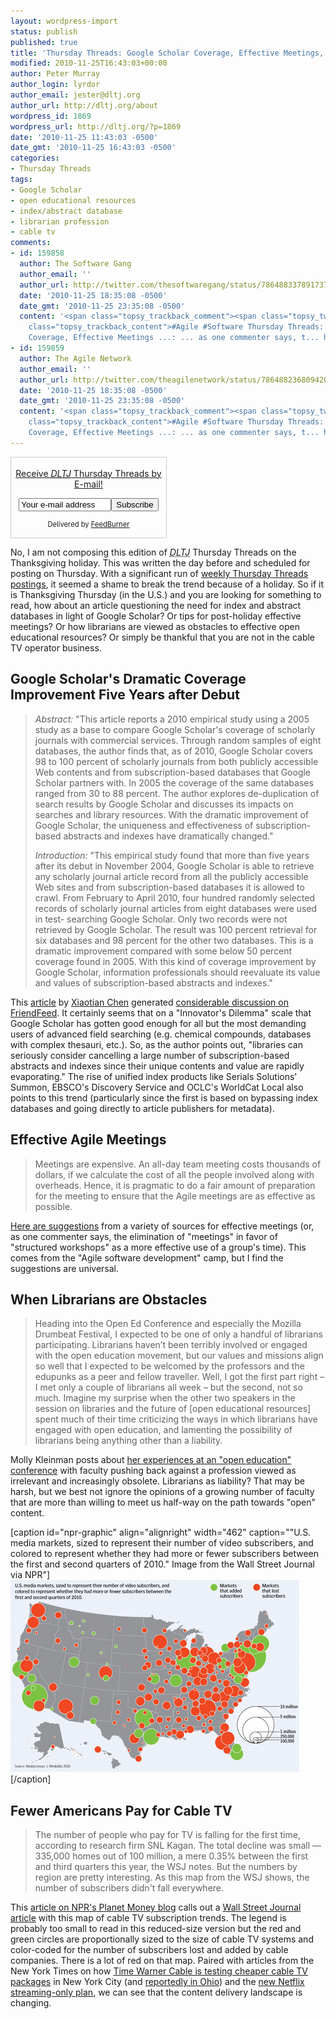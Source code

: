 ```yaml
---
layout: wordpress-import
status: publish
published: true
title: 'Thursday Threads: Google Scholar Coverage, Effective Meetings, Librarians as Obstacles, Cable TV'
modified: 2010-11-25T16:43:03+00:00
author: Peter Murray
author_login: lyrdor
author_email: jester@dltj.org
author_url: http://dltj.org/about
wordpress_id: 1869
wordpress_url: http://dltj.org/?p=1869
date: '2010-11-25 11:43:03 -0500'
date_gmt: '2010-11-25 16:43:03 -0500'
categories:
- Thursday Threads
tags:
- Google Scholar
- open educational resources
- index/abstract database
- librarian profession
- cable tv
comments:
- id: 159858
  author: The Software Gang
  author_email: ''
  author_url: http://twitter.com/thesoftwaregang/status/7864883378917376
  date: '2010-11-25 18:35:08 -0500'
  date_gmt: '2010-11-25 23:35:08 -0500'
  content: '<span class="topsy_trackback_comment"><span class="topsy_twitter_username"><span
    class="topsy_trackback_content">#Agile #Software Thursday Threads: Google Scholar
    Coverage, Effective Meetings ...: ... as one commenter says, t... http://bit.ly/e5uTYY</span></span>'
- id: 159859
  author: The Agile Network
  author_email: ''
  author_url: http://twitter.com/theagilenetwork/status/7864882368094209
  date: '2010-11-25 18:35:08 -0500'
  date_gmt: '2010-11-25 23:35:08 -0500'
  content: '<span class="topsy_trackback_comment"><span class="topsy_twitter_username"><span
    class="topsy_trackback_content">#Agile #Software Thursday Threads: Google Scholar
    Coverage, Effective Meetings ...: ... as one commenter says, t... http://bit.ly/e5uTYY</span></span>'
---
```

<div id="feedburner-thursday-threads-email-w47" class="wp-caption alignright" style="width: 250px;">
<form style="border:1px solid #ccc;padding:3px;text-align:center;" action="http://feedburner.google.com/fb/a/mailverify" method="post" target="popupwindow" onsubmit="window.open('http://feedburner.google.com/fb/a/mailverify?uri=thursday-threads', 'popupwindow', 'scrollbars=yes,width=550,height=520');return true">
<p><a href="http://feedburner.google.com/fb/a/mailverify?uri=thursday-threads&#038;loc=en_US" title="FeedBurner Email Subscription">Receive <i><acronym title="Disruptive Library Technology Jester">DLTJ</acronym></i> Thursday Threads by E-mail!</a></p>
<p><input type="text" style="width:140px" name="email" value="Your e-mail address" onFocus="if (this.defaultValue==this.value) this.value = ''"/><input type="hidden" value="thursday-threads" name="uri"/><input type="hidden" name="loc" value="en_US"/><input type="submit" value="Subscribe" />
<p style="font-size: 80%">Delivered by <a href="http://feedburner.google.com" target="_blank" title="Google Feedburner Service">FeedBurner</a></p>
</form>
</div>
<p> No, I am not composing this edition of <i><acronym title="Disruptive Library Technology Jester">DLTJ</acronym></i> Thursday Threads on the Thanksgiving holiday.  This was written the day before and scheduled for posting on Thursday.  With a significant run of <a href="/category/thursday-threads/">weekly Thursday Threads postings</a>, it seemed a shame to break the trend because of a holiday.  So if it is Thanksgiving Thursday (in the U.S.) and you are looking for something to read, how about an article questioning the need for index and abstract databases in light of Google Scholar?  Or tips for post-holiday effective meetings?  Or how librarians are viewed as obstacles to effective open educational resources?  Or simply be thankful that you are not in the cable TV operator business.<br />
<!--more--></p>
<h2><a name="google_scholar">Google Scholar's Dramatic Coverage Improvement Five Years after Debut</a></h2>
<blockquote><p><i>Abstract:</i> "This article reports a 2010 empirical study using a 2005 study as a base to compare Google Scholar's coverage of scholarly journals with commercial services. Through random samples of eight databases, the author finds that, as of 2010, Google Scholar covers 98 to 100 percent of scholarly journals from both publicly accessible Web contents and from subscription-based databases that Google Scholar partners with. In 2005 the coverage of the same databases ranged from 30 to 88 percent. The author explores de-duplication of search results by Google Scholar and discusses its impacts on searches and library resources. With the dramatic improvement of Google Scholar, the uniqueness and effectiveness of subscription-based abstracts and indexes have dramatically changed."</p>
<p><i>Introduction:</i> "This empirical study found that more than five years after its debut in November 2004, Google Scholar is able to retrieve any scholarly journal article record from all the publicly accessible Web sites and from subscription-based databases it is allowed to crawl. From February to April 2010, four hundred randomly selected records of scholarly journal articles from eight databases were used in test- searching Google Scholar. Only two records were not retrieved by Google Scholar. The result was 100 percent retrieval for six databases and 98 percent for the other two databases. This is a dramatic improvement compared with some below 50 percent coverage found in 2005. With this kind of coverage improvement by Google Scholar, information professionals should reevaluate its value and values of subscription-based abstracts and indexes."</p></blockquote>
<p>This <a href="http://www.sciencedirect.com/science?_ob=ArticleURL&amp;_udi=B6W63-511KB4Y-1&amp;_user=10&amp;_coverDate=12%2F31%2F2010&amp;_rdoc=1&amp;_fmt=high&amp;_orig=search&amp;_origin=search&amp;_sort=d&amp;_docanchor=&amp;view=c&amp;_acct=C000050221&amp;_version=1&amp;_urlVersion=0&amp;_userid=10&amp;md5=15edb41b063b49e7dc6fcd68b6c2562a&amp;searchtype=a" title="&039;Google Scholar's Dramatic Coverage Improvement Five Years after Debut&039; | Serials Review | ScienceDirect">article</a> by <a href="http://hilltop.bradley.edu/~chen/index.html" title="Xiaotian Chen's homepage">Xiaotian Chen</a> generated <a href="http://friendfeed.com/dltj/f796fded/google-scholar-dramatic-coverage-improvement" title="Google Scholar's Dramatic Coverage Improvement... - Peter Murray - FriendFeed">considerable discussion on FriendFeed</a>.  It certainly seems that on a "Innovator's Dilemma" scale that Google Scholar has gotten good enough for all but the most demanding users of advanced field searching (e.g. chemical compounds, databases with complex thesauri, etc.).  So, as the author points out, "libraries can seriously consider cancelling a large number of subscription-based abstracts and indexes since their unique contents and value are rapidly evaporating."  The rise of unified index products like Serials Solutions' Summon, EBSCO's Discovery Service and OCLC's WorldCat Local also points to this trend (particularly since the first is based on bypassing index databases and going directly to article publishers for metadata).</p>
<h2><a name="effective_meetings">Effective Agile Meetings</a></h2>
<blockquote><p>Meetings are expensive. An all-day team meeting costs thousands of dollars, if we calculate the cost of all the people involved along with overheads. Hence, it is pragmatic to do a fair amount of preparation for the meeting to ensure that the Agile meetings are as effective as possible.</p></blockquote>
<p><a href="http://www.infoq.com/news/2010/11/effective-agile-meetings" title="InfoQ: Effective Agile Meetings">Here are suggestions</a> from a variety of sources for effective meetings (or, as one commenter says, the elimination of "meetings" in favor of "structured workshops" as a more effective use of a group's time). This comes from the "Agile software development" camp, but I find the suggestions are universal.</p>
<h2><a name="librarians_as_obstacles">When Librarians are Obstacles</a></h2>
<blockquote><p>Heading into the Open Ed Conference and especially the Mozilla Drumbeat Festival, I expected to be one of only a handful of librarians participating. Librarians haven&rsquo;t been terribly involved or engaged with the open education movement, but our values and missions align so well that I expected to be welcomed by the professors and the edupunks as a peer and fellow traveller. Well, I got the first part right &ndash; I met only a couple of librarians all week &ndash; but the second, not so much. Imagine my surprise when the other two speakers in the session on libraries and the future of [open educational resources] spent much of their time criticizing the ways in which librarians have engaged with open education, and lamenting the possibility of librarians being anything other than a liability.</p></blockquote>
<p>Molly Kleinman posts about <a href="http://mollykleinman.com/2010/11/16/when-librarians-are-obstacles/" title="When librarians are obstacles | Molly Kleinman">her experiences at an "open education" conference</a> with faculty pushing back against a profession viewed as irrelevant and increasingly obsolete.  Librarians as liability?  That may be harsh, but we best not ignore the opinions of a growing number of faculty that are more than willing to meet us half-way on the path towards "open" content.</p>
<p>[caption id="npr-graphic" align="alignright" width="462" caption=""U.S. media markets, sized to represent their number of video subscribers, and colored to represent whether they had more or fewer subscribers between the first and second quarters of 2010." Image from the Wall Street Journal via NPR"]<a href="http://www.npr.org/blogs/money/2010/11/23/131548390/fewer-americans-pay-for-cable-tv" title="Fewer Americans Pay For Cable TV : Planet Money : NPR"><img alt="United States Map showing a predominance of cable TV systems that lost subscribers." src="/wp-content/uploads/2010/11/tv-subscription_custom.jpg?t=1290546982&s=3" title="Map of Cable TV Subscribers Added and Lost" width="462" height="307" /></a>[/caption]<br />
<h2><a name="cable_tv">Fewer Americans Pay for Cable TV</a></h2>
<blockquote><p>The number of people who pay for TV is falling for the first time, according to research firm SNL Kagan. The total decline was small &mdash; 335,000 homes out of 100 million, a mere 0.35% between the first and third quarters this year, the WSJ notes. But the numbers by region are pretty interesting. As this map from the WSJ shows, the number of subscribers didn't fall everywhere.</p></blockquote>
<p>This <a href="http://www.npr.org/blogs/money/2010/11/23/131548390/fewer-americans-pay-for-cable-tv" title="Fewer Americans Pay For Cable TV : Planet Money : NPR">article on NPR's Planet Money blog</a> calls out a <a href="http://online.wsj.com/article/SB10001424052748703567304575628831283366798.html" title="Cities Cut Cable Cord - U.S. Media Markets Map - Infographic - WSJ.com">Wall Street Journal article</a> with this map of cable TV subscription trends.  The legend is probably too small to read in this reduced-size version but the red and green circles are proportionally sized to the size of cable TV systems and color-coded for the number of subscribers lost and added by cable companies.  There is a lot of red on that map.  Paired with articles from the New York Times on how <a href="http://www.nytimes.com/2010/11/19/business/media/19warner.html" title="Time Warner Cable to Test Cheaper TV Package | New York Times">Time Warner Cable is testing cheaper cable TV packages</a> in New York City (and <a href="http://gothamist.com/2010/11/19/time_warner_cable_tries_to_appeal_t.php" title="Time Warner Cable Tries To Appeal To &039;Cord Cutters&039; | Gothamist">reportedly in Ohio</a>) and the <a href="http://www.nytimes.com/2010/11/23/technology/23netflix.html" title="Netflix Introduces Online-Only Subscription | New York Times">new Netflix streaming-only plan</a>, we can see that the content delivery landscape is changing.  </p>

